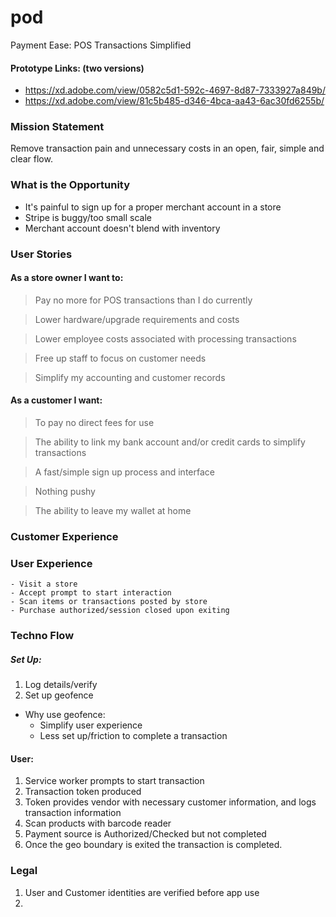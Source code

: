 # pod
Payment Ease: POS Transactions Simplified

#### Prototype Links: (two versions)
- https://xd.adobe.com/view/0582c5d1-592c-4697-8d87-7333927a849b/
- https://xd.adobe.com/view/81c5b485-d346-4bca-aa43-6ac30fd6255b/


### Mission Statement
Remove transaction pain and unnecessary costs in an open, fair, simple and clear flow.

### What is the Opportunity
- It's painful to sign up for a proper merchant account in a store
- Stripe is buggy/too small scale
- Merchant account doesn't blend with inventory

### User Stories

#### As a store owner I want to:
> Pay no more for POS transactions than I do currently

> Lower hardware/upgrade requirements and costs

> Lower employee costs associated with processing transactions

> Free up staff to focus on customer needs

> Simplify my accounting and customer records

#### As a customer I want:
> To pay no direct fees for use

> The ability to link my bank account and/or credit cards to simplify transactions

> A fast/simple sign up process and interface

> Nothing pushy

> The ability to leave my wallet at home

### Customer Experience

### User Experience
```
- Visit a store
- Accept prompt to start interaction
- Scan items or transactions posted by store
- Purchase authorized/session closed upon exiting
```

### Techno Flow

##### Set Up:
1. Log details/verify
2. Set up geofence
  + Why use geofence:
    + Simplify user experience
    + Less set up/friction to complete a transaction

#### User:
1. Service worker prompts to start transaction
2. Transaction token produced
3. Token provides vendor with necessary customer information, and logs transaction information
4. Scan products with barcode reader
5. Payment source is Authorized/Checked but not completed
6. Once the geo boundary is exited the transaction is completed.

### Legal
1. User and Customer identities are verified before app use
2.
